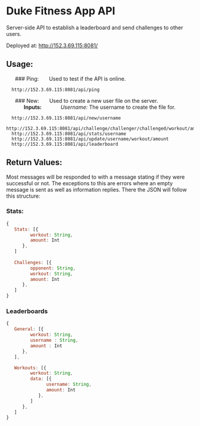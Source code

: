 # Duke Fitness App API
Server-side API to establish a leaderboard and send challenges to other users.

Deployed at: 
http://152.3.69.115:8081/

## Usage: 
   &nbsp;&nbsp;&nbsp;&nbsp;&nbsp;&nbsp;### Ping:
   &nbsp;&nbsp;&nbsp;&nbsp;&nbsp;&nbsp;Used to test if the API is online.  
      
      http://152.3.69.115:8081/api/ping  
      
   &nbsp;&nbsp;&nbsp;&nbsp;&nbsp;&nbsp;### New:
   &nbsp;&nbsp;&nbsp;&nbsp;&nbsp;&nbsp;Used to create a new user file on the server.  
   &nbsp;&nbsp;&nbsp;&nbsp;&nbsp;&nbsp;&nbsp;&nbsp;&nbsp;&nbsp;&nbsp;&nbsp;**Inputs:**
   &nbsp;&nbsp;&nbsp;&nbsp;&nbsp;&nbsp;&nbsp;&nbsp;&nbsp;&nbsp;&nbsp;&nbsp;*Username:* The username to create the file for.
   
      http://152.3.69.115:8081/api/new/username   
      http://152.3.69.115:8081/api/challenge/challenger/challenged/workout/amount  
      http://152.3.69.115:8081/api/stats/username  
      http://152.3.69.115:8081/api/update/username/workout/amount  
      http://152.3.69.115:8081/api/leaderboard  
   
## Return Values:
Most messages will be responded to with a message stating if they were successful or not. The exceptions to this are errors where an empty message is sent as well as information replies. There the JSON will follow this structure:
### Stats:
```javascript
{  
   Stats: [{  
         workout: String,  
         amount: Int  
      },  
   ] 
   
   Challenges: [{  
         opponent: String,  
         workout: String,  
         amount: Int  
      },  
   ]  
}
```

### Leaderboards
```javascript
{
   General: [{
         workout: String, 
         username : String, 
         amount : Int
      },
   ],

   Workouts: [{
         workout: String, 
         data: [{
               username: String, 
               amount: Int
            },
         ]
      },
   ]
}
```
